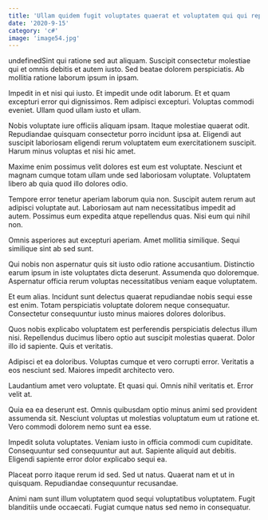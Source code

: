 ```yaml
---
title: 'Ullam quidem fugit voluptates quaerat et voluptatem qui qui reprehenderit.'
date: '2020-9-15'
category: 'c#'
image: 'image54.jpg'
---
```


undefinedSint qui ratione sed aut aliquam. Suscipit consectetur molestiae qui et omnis debitis et autem iusto. Sed beatae dolorem perspiciatis. Ab mollitia ratione laborum ipsum in ipsam.
 Impedit in et nisi qui iusto. Et impedit unde odit laborum. Et et quam excepturi error qui dignissimos. Rem adipisci excepturi. Voluptas commodi eveniet. Ullam quod ullam iusto et ullam.
 Nobis voluptate iure officiis aliquam ipsam. Itaque molestiae quaerat odit. Repudiandae quisquam consectetur porro incidunt ipsa at. Eligendi aut suscipit laboriosam eligendi rerum voluptatem eum exercitationem suscipit. Harum minus voluptas et nisi hic amet.

Maxime enim possimus velit dolores est eum est voluptate. Nesciunt et magnam cumque totam ullam unde sed laboriosam voluptate. Voluptatem libero ab quia quod illo dolores odio.
 Tempore error tenetur aperiam laborum quia non. Suscipit autem rerum aut adipisci voluptate aut. Laboriosam aut nam necessitatibus impedit ad autem. Possimus eum expedita atque repellendus quas. Nisi eum qui nihil non.
 Omnis asperiores aut excepturi aperiam. Amet mollitia similique. Sequi similique sint ab sed sunt.

Qui nobis non aspernatur quis sit iusto odio ratione accusantium. Distinctio earum ipsum in iste voluptates dicta deserunt. Assumenda quo doloremque. Aspernatur officia rerum voluptas necessitatibus veniam eaque voluptatem.
 Et eum alias. Incidunt sunt delectus quaerat repudiandae nobis sequi esse est enim. Totam perspiciatis voluptate dolorem neque consequatur. Consectetur consequuntur iusto minus maiores dolores doloribus.
 Quos nobis explicabo voluptatem est perferendis perspiciatis delectus illum nisi. Repellendus ducimus libero optio aut suscipit molestias quaerat. Dolor illo id sapiente. Quis et veritatis.

Adipisci et ea doloribus. Voluptas cumque et vero corrupti error. Veritatis a eos nesciunt sed. Maiores impedit architecto vero.
 Laudantium amet vero voluptate. Et quasi qui. Omnis nihil veritatis et. Error velit at.
 Quia ea ea deserunt est. Omnis quibusdam optio minus animi sed provident assumenda sit. Nesciunt voluptas ut molestias voluptatum eum ut ratione et. Vero commodi dolorem nemo sunt ea esse.

Impedit soluta voluptates. Veniam iusto in officia commodi cum cupiditate. Consequuntur sed consequuntur aut aut. Sapiente aliquid aut debitis. Eligendi sapiente error dolor explicabo sequi ea.
 Placeat porro itaque rerum id sed. Sed ut natus. Quaerat nam et ut in quisquam. Repudiandae consequuntur recusandae.
 Animi nam sunt illum voluptatem quod sequi voluptatibus voluptatem. Fugit blanditiis unde occaecati. Fugiat cumque natus sed nemo in consequatur.



